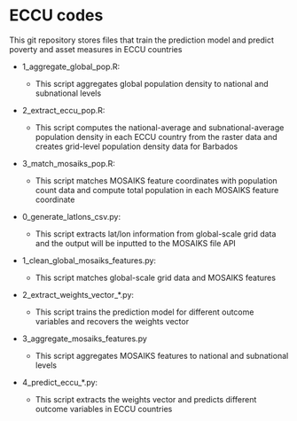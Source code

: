 # ECCU codes

This git repository stores files that train the prediction model and predict poverty and asset measures in ECCU countries

- 1_aggregate_global_pop.R:
    - This script aggregates global population density to national and subnational levels

- 2_extract_eccu_pop.R:
    - This script computes the national-average and subnational-average population density in each ECCU country from the raster data and creates grid-level population density data for Barbados

- 3_match_mosaiks_pop.R:
    - This script matches MOSAIKS feature coordinates with population count data and compute total population in each MOSAIKS feature coordinate

- 0_generate_latlons_csv.py: 
    - This script extracts lat/lon information from global-scale grid data and the output will be inputted to the MOSAIKS file API

- 1_clean_global_mosaiks_features.py:
    - This script matches global-scale grid data and MOSAIKS features

- 2_extract_weights_vector_*.py:
    - This script trains the prediction model for different outcome variables and recovers the weights vector

- 3_aggregate_mosaiks_features.py
    - This script aggregates MOSAIKS features to national and subnational levels

- 4_predict_eccu_*.py:
    - This script extracts the weights vector and predicts different outcome variables in ECCU countries

